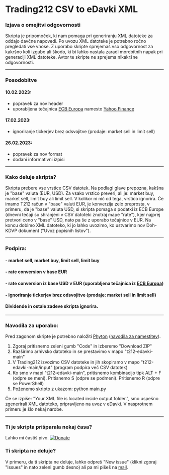 # Trading212 CSV to eDavki XML

### Izjava o omejitvi odgovornosti
Skripta je pripomoček, ki nam pomaga pri generiranju XML datoteke za oddajo davčne napovedi. Po uvozu XML datoteke je potrebno ročno pregledati vse vnose. Z uporabo skripte sprejemaš vso odgovornost za kakršno koli izgubo ali škodo, ki bi lahko nastala zaradi morebitnih napak pri generaciji XML datoteke. Avtor te skripte ne sprejema nikakršne odgovornosti.

---

### Posodobitve
#### 10.02.2023:
- popravek za nov header
- uporabljena tečajnica [ECB Europa](https://www.ecb.europa.eu/stats/eurofxref/eurofxref-hist.xml) namesto [Yahoo Finance](https://finance.yahoo.com/quote/EUR%3DX/history?p=EUR%3DX)
#### 17.02.2023:
- ignoriranje tickerjev brez odsvojitve (prodaje: market sell in limit sell)
#### 26.02.2023:
- popravek za nov format
- dodani informativni izpisi
---

### Kako deluje skripta?
Skripta prebere vse vrstice CSV datotek. Na podlagi glave prepozna, kakšna je "base" valuta (EUR, USD). Za vsako vrstico preveri, ali je: market buy, market sell, limit buy ali limit sell. V kolikor ni nič od tega, vrstico ignorira. Če imamo T212 račun v "base" valuti EUR, je konverzija zelo preprosta, v primeru, da je "base" valuta USD, si skripta pomaga s podatki iz ECB Europe (dnevni tečaji so shranjeni v CSV datoteki znotraj mape "rate"), kjer najprej pretvori ceno v "base" USD, nato pa še z uporabo tečajnice v EUR. Na koncu dobimo XML datoteko, ki jo lahko uvozimo, ko ustvarimo nov Doh-KDVP dokument ("Uvoz popisnih listov").

---

### Podpira:
#### - market sell, market buy, limit sell, limit buy
#### - rate conversion v base EUR
#### - rate conversion iz base USD v EUR (uporabljena tečajnica iz [ECB Europa](https://www.ecb.europa.eu/stats/eurofxref/eurofxref-hist.xml))
#### - ignoriranje tickerjev brez odsvojitve (prodaje: market sell in limit sell)
#### Dividende in ostale zadeve skripta ignorira.

---

### Navodila za uporabo:
Pred zagonom skripte je potrebno naložiti [Phyton](https://www.python.org/downloads/windows/) ([navodila za namestitev](https://realpython.com/installing-python/)).

1. Zgoraj pritisnemo zeleni gumb "Code" in izberemo "Download ZIP"
2. Razširimo arhivsko datoteko in se prestavimo v mapo "t212-edavki-main"
3. V Trading212 izvozimo CSV datoteke in jih skopiramo v mapo "t212-edavki-main/input" (program podpira več CSV datotek)
4. Ko smo v mapi "t212-edavki-main", pritisnemo kombinacijo tipk ALT + F (odpre se meni). Pritisnemo S (odpre se podmeni). Pritisnemo R (odpre se PowerShell)
5. Poženemo skripto z ukazom: python main.py
 
Če se izpiše: "Your XML file is located inside output folder.", smo uspešno zgenerirali XML datoteko, pripravljeno na uvoz v eDavki. V nasprotnem primeru je šlo nekaj narobe.

---

### Ti je skripta prišparala nekaj časa?
Lahko mi častiš pivo.
[![Donate](https://img.shields.io/badge/Donate-PayPal-green.svg)](https://www.paypal.com/cgi-bin/webscr?cmd=_s-xclick&hosted_button_id=HP6Z34ASADB4Y)

### Ti skripta ne deluje?
V primeru, da ti skripta ne deluje, lahko odpreš "New issue" (klikni zgoraj "Issues" in nato zeleni gumb desno) ali pa mi pišeš na [mail](mailto:lenar.rahmatullin@gmail.com).
